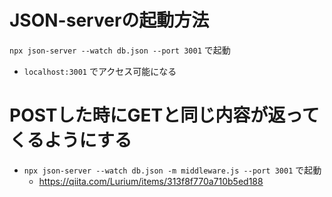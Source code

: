 # JSON-serverの起動方法
`npx json-server --watch db.json --port 3001` で起動
- `localhost:3001` でアクセス可能になる

# POSTした時にGETと同じ内容が返ってくるようにする
- `npx json-server --watch db.json -m middleware.js --port 3001` で起動
	- https://qiita.com/Lurium/items/313f8f770a710b5ed188

